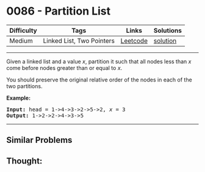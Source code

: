 # 0086 - Partition List

Difficulty  | Tags | Links | Solutions
----------- | ---- | ----- | -----
Medium | Linked List, Two Pointers | [Leetcode](https://leetcode.com/problems/partition-list) | [solution](https://leetcode.com/problems/partition-list/solution/)


-----------

<p>Given a linked list and a value <em>x</em>, partition it such that all nodes less than <em>x</em> come before nodes greater than or equal to <em>x</em>.</p>

<p>You should preserve the original relative order of the nodes in each of the two partitions.</p>

<p><strong>Example:</strong></p>

<pre>
<strong>Input:</strong> head = 1-&gt;4-&gt;3-&gt;2-&gt;5-&gt;2, <em>x</em> = 3
<strong>Output:</strong> 1-&gt;2-&gt;2-&gt;4-&gt;3-&gt;5
</pre>


-----------


## Similar Problems




## Thought:
